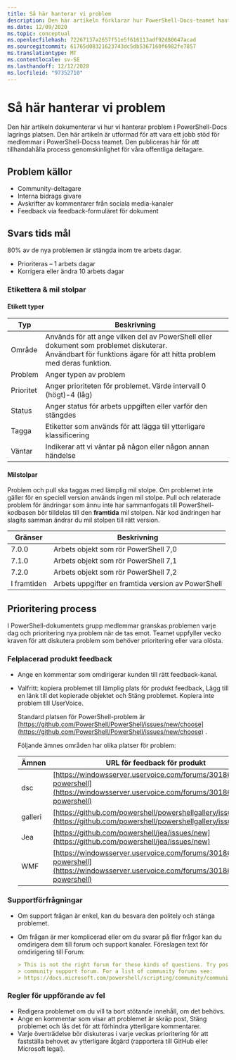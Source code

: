 ```yaml
---
title: Så här hanterar vi problem
description: Den här artikeln förklarar hur PowerShell-Docs-teamet hanterar problem.
ms.date: 12/09/2020
ms.topic: conceptual
ms.openlocfilehash: 72267137a2657f51e5f616113adf92d80647acad
ms.sourcegitcommit: 61765d08321623743dc5db5367160f6982fe7857
ms.translationtype: MT
ms.contentlocale: sv-SE
ms.lasthandoff: 12/12/2020
ms.locfileid: "97352710"
---
```

# <a name="how-we-manage-issues"></a>Så här hanterar vi problem

Den här artikeln dokumenterar vi hur vi hanterar problem i PowerShell-Docs lagrings platsen. Den här artikeln är utformad för att vara ett jobb stöd för medlemmar i PowerShell-Docss teamet. Den publiceras här för att tillhandahålla process genomskinlighet för våra offentliga deltagare.

## <a name="sources-of-issues"></a>Problem källor

- Community-deltagare
- Interna bidrags givare
- Avskrifter av kommentarer från sociala media-kanaler
- Feedback via feedback-formuläret för dokument

## <a name="response-time-targets"></a>Svars tids mål

80% av de nya problemen är stängda inom tre arbets dagar.

- Prioriteras – 1 arbets dagar
- Korrigera eller ändra 10 arbets dagar

### <a name="labeling--milestones"></a>Etikettera & mil stolpar

#### <a name="label-types"></a>Etikett typer

|   Typ   | Beskrivning                                                         |
| -------- | ------------------------------------------------------------------- |
| Område     | Används för att ange vilken del av PowerShell eller dokument som problemet diskuterar.<br>Användbart för funktions ägare för att hitta problem med deras funktion. |
| Problem    | Anger typen av problem                                         |
| Prioritet | Anger prioriteten för problemet. Värde intervall 0 (högt)-4 (låg)  |
| Status   | Anger status för arbets uppgiften eller varför den stängdes          |
| Tagga      | Etiketter som används för att lägga till ytterligare klassificering                        |
| Väntar  | Indikerar att vi väntar på någon eller någon annan händelse         |

#### <a name="milestones"></a>Milstolpar

Problem och pull ska taggas med lämplig mil stolpe. Om problemet inte gäller för en speciell version används ingen mil stolpe. Pull och relaterade problem för ändringar som ännu inte har sammanfogats till PowerShell-kodbasen bör tilldelas till den **framtida** mil stolpen. När kod ändringen har slagits samman ändrar du mil stolpen till rätt version.

|    Gränser     |                    Beskrivning                     |
| ---------------- | -------------------------------------------------- |
| 7.0.0            | Arbets objekt som rör PowerShell 7,0               |
| 7.1.0            | Arbets objekt som rör PowerShell 7,1               |
| 7.2.0            | Arbets objekt som rör PowerShell 7,2               |
| I framtiden           | Arbets uppgifter en framtida version av PowerShell          |

## <a name="triage-process"></a>Prioritering process

I PowerShell-dokumentets grupp medlemmar granskas problemen varje dag och prioritering nya problem när de tas emot. Teamet uppfyller vecko kraven för att diskutera problem som behöver prioritering eller vara olösta.

### <a name="misplaced-product-feedback"></a>Felplacerad produkt feedback

- Ange en kommentar som omdirigerar kunden till rätt feedback-kanal.
- Valfritt: kopiera problemet till lämplig plats för produkt feedback, Lägg till en länk till det kopierade objektet och Stäng problemet. Kopiera inte problem till UserVoice.

  Standard platsen för PowerShell-problem är [https://github.com/PowerShell/PowerShell/issues/new/choose](https://github.com/PowerShell/PowerShell/issues/new/choose) .

  Följande ämnes områden har olika platser för problem:

  | Ämnen |                                                     URL för feedback för produkt                                                     |
  | -------- | ---------------------------------------------------------------------------------------------------------------------------- |
  | dsc      | [https://windowsserver.uservoice.com/forums/301869-powershell](https://windowsserver.uservoice.com/forums/301869-powershell) |
  | galleri  | [https://github.com/powershell/powershellgallery/issues/new](https://github.com/powershell/powershellgallery/issues/new)     |
  | Jea      | [https://github.com/powershell/jea/issues/new](https://github.com/powershell/jea/issues/new)                                 |
  | WMF      | [https://windowsserver.uservoice.com/forums/301869-powershell](https://windowsserver.uservoice.com/forums/301869-powershell) |

### <a name="support-requests"></a>Supportförfrågningar

- Om support frågan är enkel, kan du besvara den politely och stänga problemet.
- Om frågan är mer komplicerad eller om du svarar på fler frågor kan du omdirigera dem till forum och support kanaler. Föreslagen text för omdirigering till Forum:

  ```Markdown
  > This is not the right forum for these kinds of questions. Try posting your question in a
  > community support forum. For a list of community forums see:
  > https://docs.microsoft.com/powershell/scripting/community/community-support
  ```

### <a name="code-of-conduct-violations"></a>Regler för uppförande av fel

- Redigera problemet om du vill ta bort stötande innehåll, om det behövs.
- Ange en kommentar som visar att problemet är skräp post, Stäng problemet och lås det för att förhindra ytterligare kommentarer.
- Varje överträdelse bör diskuteras i varje veckas prioritering för att fastställa behovet av ytterligare åtgärd (rapportera till GitHub eller Microsoft legal).
